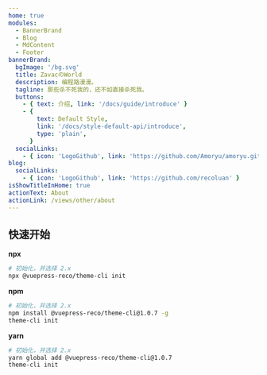 ```yaml
---
home: true
modules:
  - BannerBrand
  - Blog
  - MdContent
  - Footer
bannerBrand:
  bgImage: '/bg.svg'
  title: ZavacのWorld
  description: 编程路漫漫。
  tagline: 那些杀不死我的，还不如直接杀死我。
  buttons:
    - { text: 介绍, link: '/docs/guide/introduce' }
    - {
        text: Default Style,
        link: '/docs/style-default-api/introduce',
        type: 'plain',
      }
  socialLinks:
    - { icon: 'LogoGithub', link: 'https://github.com/Amoryu/amoryu.github.io' }
blog:
  socialLinks:
    - { icon: 'LogoGithub', link: 'https://github.com/recoluan' }
isShowTitleInHome: true
actionText: About
actionLink: /views/other/about
---
```

## 快速开始

**npx**

```bash
# 初始化，并选择 2.x
npx @vuepress-reco/theme-cli init
```

**npm**

```bash
# 初始化，并选择 2.x
npm install @vuepress-reco/theme-cli@1.0.7 -g
theme-cli init
```

**yarn**

```bash
# 初始化，并选择 2.x
yarn global add @vuepress-reco/theme-cli@1.0.7
theme-cli init
```
